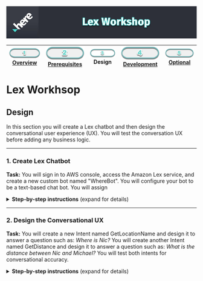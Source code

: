 <img src="./workshop_header.jpg" width="890" />

| [![Overview](../../images/01_off.png)<br>Overview](./README.md) | [![Prerequisites](../../images/02_off.png)<br>Prerequisites](./02.md) | ![Design](../../images/03.png)<br>Design | [![Development](../../images/04_off.png)<br>Development](./04.md) | [![Optional](../../images/05_off.png)<br>Optional](./05.md)
| :---: | :---: | :---: | :---: | :---: |

# Lex Workhsop

## Design

In this section you will create a Lex chatbot and then design the conversational user experience (UX). You will test the conversation UX before adding any business logic.

___

### 1. Create Lex Chatbot

**Task:** You will sign in to AWS console, access the Amazon Lex service, and create a new custom bot named "WhereBot". You will configure your bot to be a text-based chat bot. You will assign 

<details>
<summary><strong>Step-by-step instructions</strong> (expand for details)</summary><p>

1. Sign in with your AWS developer account at https://console.aws.amazon.com. Under AWS services, type "Lex", then select **Amazon Lex**:

    ![aws console lex](./aws_console_lex.jpg) 

1. If this is your first time, select the **Get Started** button

1. On the **Create your bot** screen, select **Custom bot** and apply the following values:
   * **Bot name:**           *WhereBot*
   * **Output voice:**       *None. This is only a text based application*
   * **Session timeout:**    *1 min*
   * **COPPA:**              *No*

    ![aws lex create custom](./aws_lex_create_custom.jpg) 

    > After selecting the **Create** button, you should now be in the **WhereBot** Lex service with **Editor** as the active tab.

1. Select the **Settings** tab and confirm **Aliases** is the selected option. Apply the following values and then select the **+** button:
   * **Alias name:**        *Demo*
   * **Bot Version:**      *Latest*

    ![aws lex version](./aws_lex_version.jpg) 

   > Switch back to **Editor** tab. You have successfully created your Lex custom bot. Now it is time to design it.

</p></details>

___

### 2. Design the Conversational UX

**Task:** You will create a new Intent named GetLocationName and design it to answer a question such as: *Where is Nic?* You will create another Intent named GetDistance and design it to answer a question such as: *What is the distance between Nic and Michael?* You will test both intents for conversational accuracy. 

<details>
<summary><strong>Step-by-step instructions</strong> (expand for details)</summary><p>

1. In the **Editor** tab, select the **+ Create Intent** button. In the pop-up dialogue box, select **+ Create intent** option. Type "GetLocationName" and select **Add** button.

    ![aws lex create intent getlocationname](./aws_lex_create_intent_getlocationname.jpg) 

   > After selecting the **Add** button, you should now see **GetLocationName** at the top of the main panel.

1. Select the **Slot types +** option from left panel. In the pop-up dialogue box, select **+ Create slot type** option. Type in the following for each field:
   * **Slot type name:**    *TrackablePerson*
   * **Description:**       *Person tracked with geolocation*
   * **Slot Resolution:**   *Restrict to Slot values and Synonyms*
   * **Value:** 
      * Nic: Nicolas
      * Mike: Michael
      * Jay: Jayson
      * Richard *(no synonym)* 

   ![aws lex create slot trackableperson](./aws_lex_create_slot_trackableperson.jpg)

    > After selecting the **Add slot to intent** button, you should now see a new line in the **Slots** section with the name of **slotOne** and a type of **TrackablePerson**.

1.  Type "Who?" for the **Prompt** value for **slotOne**

1.  Add the following values for **Sample utterances** (select **+** to add each value):
   * *Where*
   * *Where is {slotOne}*

   ![aws lex save getlocationname](./aws_lex_save_getlocationname.jpg)

1.  Select the **Save Intent** button.

</p></details>
